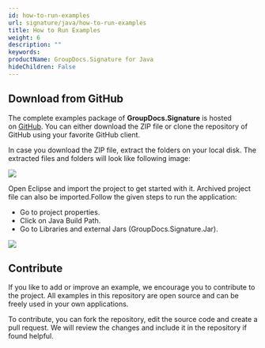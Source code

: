 ```yaml
---
id: how-to-run-examples
url: signature/java/how-to-run-examples
title: How to Run Examples
weight: 6
description: ""
keywords: 
productName: GroupDocs.Signature for Java
hideChildren: False
---
```

  

## Download from GitHub

The complete examples package of **GroupDocs.Signature** is hosted on [GitHub](https://github.com/groupdocs-signature/GroupDocs.Signature-for-Java). You can either download the ZIP file or clone the repository of GitHub using your favorite GitHub client.

In case you download the ZIP file, extract the folders on your local disk. The extracted files and folders will look like following image:

![](signature/java/images/how-to-run-examples.png)

Open Eclipse and import the project to get started with it. Archived project file can also be imported.Follow the given steps to run the application:

*   Go to project properties.
*   Click on Java Build Path.
*   Go to Libraries and external Jars (GroupDocs.Signature.Jar).

![](signature/java/images/how-to-run-examples_1.png)

## Contribute

If you like to add or improve an example, we encourage you to contribute to the project. All examples in this repository are open source and can be freely used in your own applications.

To contribute, you can fork the repository, edit the source code and create a pull request. We will review the changes and include it in the repository if found helpful.
